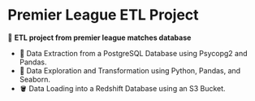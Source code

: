 # Premier League ETL Project
🦁 **ETL project from premier league matches database**

- 🐘 Data Extraction from a PostgreSQL Database using Psycopg2 and Pandas.
- 🐍 Data Exploration and Transformation using Python, Pandas, and Seaborn.
- 🪣 Data Loading into a Redshift Database using an S3 Bucket.
